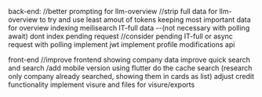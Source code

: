 back-end:
//better prompting for llm-overview
//strip full data for llm-overview to try and use least amout of tokens keeping most important data for overview
indexing meilisearch IT-full data
--(not necessary with polling await) dont index pending request
//consider pending IT-full or async request with polling
implement jwt
implement profile modifications api

front-end
//improve frontend showing company data
improve quick search and search
/add mobile version using flutter
do the cache search (research only company already searched, showing them in cards as list)
adjust credit functionality
implement visure and files for visure/exports
